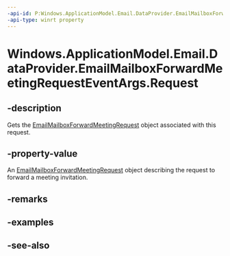 ```yaml
---
-api-id: P:Windows.ApplicationModel.Email.DataProvider.EmailMailboxForwardMeetingRequestEventArgs.Request
-api-type: winrt property
---
```


<!-- Property syntax
public Windows.ApplicationModel.Email.DataProvider.EmailMailboxForwardMeetingRequest Request { get; }
-->

# Windows.ApplicationModel.Email.DataProvider.EmailMailboxForwardMeetingRequestEventArgs.Request

## -description
Gets the [EmailMailboxForwardMeetingRequest](emailmailboxforwardmeetingrequest.md) object associated with this request.

## -property-value
An [EmailMailboxForwardMeetingRequest](emailmailboxforwardmeetingrequest.md) object describing the request to forward a meeting invitation.

## -remarks

## -examples

## -see-also
